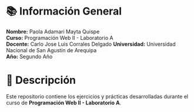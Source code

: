 # 📚 Información General
**Nombre:** Paola Adamari Mayta Quispe  
**Curso:** Programación Web II - Laboratorio A  
**Docente:** Carlo Jose Luis Corrales Delgado
**Universidad:** Universidad Nacional de San Agustín de Arequipa  
**Año:** Segundo Año  

# 📂 Descripción
Este repositorio contiene los ejercicios y prácticas desarrolladas durante el curso de **Programación Web II - Laboratorio A**.  
